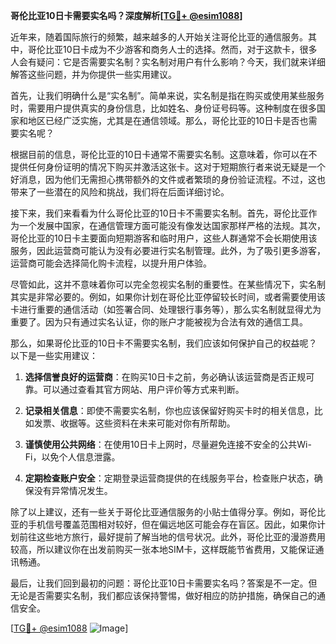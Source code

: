 **哥伦比亚10日卡需要实名吗？深度解析[[TG💪+ @esim1088](https://t.me/s/esim1088)]**

近年来，随着国际旅行的频繁，越来越多的人开始关注哥伦比亚的通信服务。其中，哥伦比亚10日卡成为不少游客和商务人士的选择。然而，对于这款卡，很多人会有疑问：它是否需要实名制？实名制对用户有什么影响？今天，我们就来详细解答这些问题，并为你提供一些实用建议。

首先，让我们明确什么是“实名制”。简单来说，实名制是指在购买或使用某些服务时，需要用户提供真实的身份信息，比如姓名、身份证号码等。这种制度在很多国家和地区已经广泛实施，尤其是在通信领域。那么，哥伦比亚的10日卡是否也需要实名呢？

根据目前的信息，哥伦比亚的10日卡通常不需要实名制。这意味着，你可以在不提供任何身份证明的情况下购买并激活这张卡。这对于短期旅行者来说无疑是一个好消息，因为他们无需担心携带额外的文件或者繁琐的身份验证流程。不过，这也带来了一些潜在的风险和挑战，我们将在后面详细讨论。

接下来，我们来看看为什么哥伦比亚的10日卡不需要实名制。首先，哥伦比亚作为一个发展中国家，在通信管理方面可能没有像发达国家那样严格的法规。其次，哥伦比亚的10日卡主要面向短期游客和临时用户，这些人群通常不会长期使用该服务，因此运营商可能认为没有必要进行实名制管理。此外，为了吸引更多游客，运营商可能会选择简化购卡流程，以提升用户体验。

尽管如此，这并不意味着你可以完全忽视实名制的重要性。在某些情况下，实名制其实是非常必要的。例如，如果你计划在哥伦比亚停留较长时间，或者需要使用该卡进行重要的通信活动（如签署合同、处理银行事务等），那么实名制就显得尤为重要了。因为只有通过实名认证，你的账户才能被视为合法有效的通信工具。

那么，如果哥伦比亚的10日卡不需要实名制，我们应该如何保护自己的权益呢？以下是一些实用建议：

1. **选择信誉良好的运营商**：在购买10日卡之前，务必确认该运营商是否正规可靠。可以通过查看其官方网站、用户评价等方式来判断。
   
2. **记录相关信息**：即使不需要实名制，你也应该保留好购买卡时的相关信息，比如发票、收据等。这些资料在未来可能对你有所帮助。

3. **谨慎使用公共网络**：在使用10日卡上网时，尽量避免连接不安全的公共Wi-Fi，以免个人信息泄露。

4. **定期检查账户安全**：定期登录运营商提供的在线服务平台，检查账户状态，确保没有异常情况发生。

除了以上建议，还有一些关于哥伦比亚通信服务的小贴士值得分享。例如，哥伦比亚的手机信号覆盖范围相对较好，但在偏远地区可能会存在盲区。因此，如果你计划前往这些地方旅行，最好提前了解当地的信号状况。此外，哥伦比亚的漫游费用较高，所以建议你在出发前购买一张本地SIM卡，这样既能节省费用，又能保证通讯畅通。

最后，让我们回到最初的问题：哥伦比亚10日卡需要实名吗？答案是不一定。但无论是否需要实名制，我们都应该保持警惕，做好相应的防护措施，确保自己的通信安全。

[[TG💪+ @esim1088](https://t.me/s/esim1088) ![Image](https://i.postimg.cc/4NQfJmqS/Snipaste-2025-05-13-00-14-12.png)]